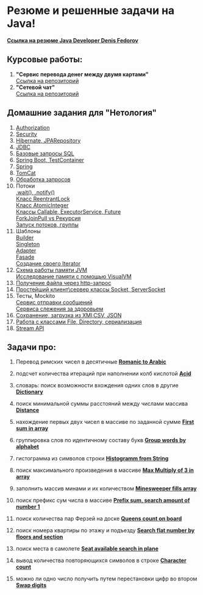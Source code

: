 # Резюме и решенные задачи на Java!
 **[Ссылка на резюме Java Developer Denis Fedorov](resume_Java_Developer_FedorovDV.pdf)**<br>
## Курсовые работы:
1. **"Сервис перевода денег между двумя картами"** <br> 
[Ссылка на репозиторий](https://github.com/FedorovDenisJavaDeveloper/Spring-Send-Money-From-Cards)
2. **"Сетевой чат"** <br>
[Ссылка на репозиторий](https://github.com/FedorovDenisJavaDeveloper/Network-Chat)

## Домашние задания для "Нетология"
1. [Authorization](https://github.com/FedorovDenisJavaDeveloper/Spring-User-Authorization/tree/features/progressiveAuthorize/src/main/java/ru/netology/exception)
1. [Security](https://github.com/FedorovDenisJavaDeveloper/Spring-Security/tree/security-addition/src/main/java/medved/java/springsecurity)
1. [Hibernate, JPARepository](https://github.com/FedorovDenisJavaDeveloper/Spring-Hibernate-Person/tree/jpa-repository-query)
1. [JDBC](https://github.com/FedorovDenisJavaDeveloper/Spring-JDBC/tree/main/src/main)
1. [Базовые запросы SQL](https://github.com/FedorovDenisJavaDeveloper/SQL-Home-Work)
1. [Spring Boot, TestContainer](https://github.com/FedorovDenisJavaDeveloper/Spring-Boot)
1. [Spring](https://github.com/FedorovDenisJavaDeveloper/Spring-Works)
1. [TomCat](https://github.com/FedorovDenisJavaDeveloper/Servlet-TomCat)
1. [Обработка запросов](https://github.com/FedorovDenisJavaDeveloper/HTTP-WEB-Multithread/tree/main/src/main/java)
1. Потоки <br>
   [.wait(), .notify()](https://github.com/FedorovDenisJavaDeveloper/Cars-Multithreading-Task-02/tree/main/src/carShowroom) <br>
   [Класс ReentrantLock](https://github.com/FedorovDenisJavaDeveloper/Cars-Multithreading-Task-02/tree/main/src/carShowroomReentrantLock) <br>
   [Класс AtomicInteger](https://github.com/FedorovDenisJavaDeveloper/Multithreading-Atomic-T03/blob/main/src/NicknameGenerator.java)<br>
   [Классы Callable, ExecutorService, Future](https://github.com/FedorovDenisJavaDeveloper/MultiThreading-Task01/tree/main/src/multithreadingDialogCounter) <br>
   [ForkJoinPull vs Рекурсия](https://github.com/FedorovDenisJavaDeveloper/MultiThreading-Task01/tree/main/src/averageSumUsualAndThreads) <br>
   [Запуск потоков, группы](https://github.com/FedorovDenisJavaDeveloper/MultiThreading-Task01/tree/main/src/multithreadingDialog)
1. Шаблоны <br> 
   [Builder](https://github.com/FedorovDenisJavaDeveloper/Creative-patterns-HW/tree/main/src/people) <br>
   [Singleton](https://github.com/FedorovDenisJavaDeveloper/Creative-patterns-HW/tree/main/src/logger)<br>
   [Adapter](https://github.com/FedorovDenisJavaDeveloper/Structure-patterns-HW/tree/main/src/calculator)<br>
   [Fasade](https://github.com/FedorovDenisJavaDeveloper/Structure-patterns-HW/tree/main/src/binary) <br>
   [Создание своего Iterator](https://github.com/FedorovDenisJavaDeveloper/Behavioral-patterns-HW/tree/main/src)
1. [Схема работы памяти JVM](https://github.com/FedorovDenisJavaDeveloper/JVM-HW/blob/main/task1_JVM.md) <br>
[Исследование памяти с помощью VisualVM](https://github.com/FedorovDenisJavaDeveloper/JVM-HW/blob/main/task2_visualVM.md)
1. [Получение файла через http-запрос](https://github.com/FedorovDenisJavaDeveloper/NasaPhoto-HW/tree/main/src/main)
1. [Простейший клиент\сервер классы Socket, ServerSocket](https://github.com/FedorovDenisJavaDeveloper/Server-Client-HW-3/tree/main/src)
1. Тесты, Mockito <br>[Cервис отправки сообщений](https://github.com/FedorovDenisJavaDeveloper/geo-service) <br>
[Cервиса слежения за здоровьем](https://github.com/FedorovDenisJavaDeveloper/healthcare-service-hw-mockito)
1. [Сохранение, загрузка из XMl,CSV, JSON](https://github.com/FedorovDenisJavaDeveloper/CSV-XML-JSON-HW-1.5)
1. [Работа с классами File, Directory, сериализация](https://github.com/FedorovDenisJavaDeveloper/File-IO-Buffer-Zip-HW-1.3/tree/main/src/installing)
1. [Stream API](https://github.com/FedorovDenisJavaDeveloper/Stream-API-HW-1.2/tree/main/populationCensusTask)

## Задачи про:
1. Перевод римских чисел в десятичные **[Romanic to Arabic](https://github.com/FedorovDenisJavaDeveloper/LeetCode/blob/main/src/fromRomanicToArabicTranslate/RomanicToArabic.java)**

1. подсчет количества итераций при наполнении колб кислотой  **[Acid](acid)**

1. словарь: поиск возможности вхождения одних слов в другие  **[Dictionary](dictionary)**

1. поиск минимальной суммы расстояний между числами массива **[Distance](distance)**

1. нахождение первых двух чисел в массиве по заданной сумме **[First sum in array](firstsum)**

1. группировка слов по идентичному составу букв **[Group words by alphabet](alphabet)**

1. гистограмма из символов строки **[Histogramm from String](histogramm)**

1. поиск максимального произведения в массиве **[Max Multiply of 3 in array](multiply)**

1. заполнить массив минами и их количеством **[Minesweeper fills array](minesweeper)**

1. поиск префикс сум числа в массиве **[Prefix sum, search amount of number 1](prefix)**

1. поиск количества пар Ферзей на доске  **[Queens count on board](queen)**

1. поиск номера квартиры по этажу и подъезду  **[Search flat number by floors and section](searchflat)**

1. поиск места в самолете  **[Seat available search in plane](seatavailable)**

1. вывод количества повторяющихся символов в строке  **[Character count](charactercount)**

1. можно ли одно число получить путем перестановки цифр во втором  **[Swap digits](swapnumbers)**
